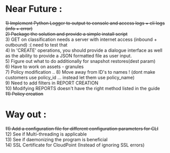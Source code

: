 Near Future :
==================
~~1) Implement Python Logger to output to console and access logs + cli logs (info + error)~~  
~~2) Package the solution and provide a simple install script~~  
3) GET on classification needs a server with internet access (inbound + outbound) :( need to test that  
4) In 'CREATE' operations, you should provide a dialogue interface as well as the ability to provide a JSON
    formatted file as user input.  
5) Figure out what to do additionally for snapshot restores(dest param)  
6) Have to work on assets - granules  
7) Policy modification ..
8) Move away from ID's to names ! (dont make customers use policy_id ... instead let them use policy_name)  
9) Need to add filters in REPORT CREATION  
10) Modifying REPORTS doesn't have the right method listed in the guide  
~~11) Policy creation~~

Way out :
==================
~~11) Add a configuration file for different configuration parameters for CLI~~  
12) See if Multi-threading is applicable  
13) See if daemonizing the program is beneficial   
14) SSL Certificate for CloudPoint (Instead of ignoring SSL errors)  
